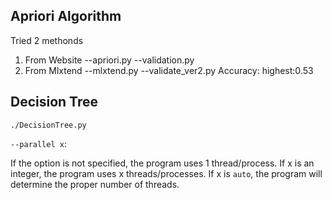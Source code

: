 ## Apriori Algorithm
Tried 2 methonds
1. From Website
   --apriori.py
   --validation.py
2. From Mlxtend
   --mlxtend.py
   --validate_ver2.py
Accuracy:
highest:0.53

## Decision Tree

`./DecisionTree.py`

`--parallel x`:

If the option is not specified, the program uses 1 thread/process. If x is an integer, the program uses x threads/processes. If x is `auto`, the program will determine the proper number of threads.

